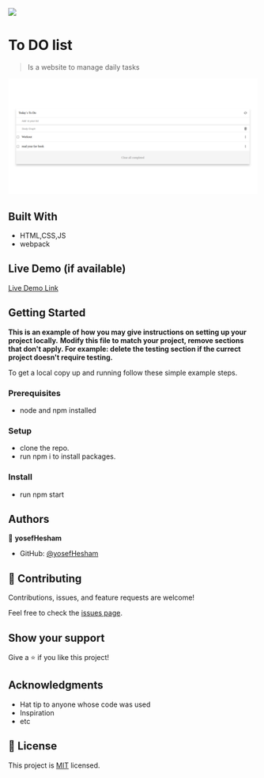 ![](https://img.shields.io/badge/Microverse-blueviolet)


# To DO list

> Is a website to manage daily tasks

![](todo-screen.png)


## Built With

- HTML,CSS,JS
- webpack

## Live Demo (if available)

[Live Demo Link](https://yosefhesham.github.io/todo-list/dist)



## Getting Started

**This is an example of how you may give instructions on setting up your project locally.**
**Modify this file to match your project, remove sections that don't apply. For example: delete the testing section if the currect project doesn't require testing.**


To get a local copy up and running follow these simple example steps.

### Prerequisites
- node and npm installed

### Setup
- clone the repo.
- run npm i to install packages.

### Install
- run npm start





## Authors

👤 **yosefHesham**

- GitHub: [@yosefHesham](https://github.com/yosefHesham)

## 🤝 Contributing

Contributions, issues, and feature requests are welcome!

Feel free to check the [issues page](../../issues/).

## Show your support

Give a ⭐️ if you like this project!

## Acknowledgments

- Hat tip to anyone whose code was used
- Inspiration
- etc

## 📝 License

This project is [MIT](./MIT.md) licensed.